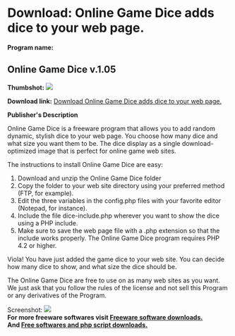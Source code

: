 # Download: Online Game Dice adds dice to your web page.

**Program name:**

## Online Game Dice v.1.05

  
**Thumbshot:** ![](http://www.freewarefiles.com/screenshot/onlinedicegame_md.gif)   
  
**Download link:** [Download Online Game Dice adds dice to your web page.](http://freesoftwares.boysofts.com/Online-Game-Dice-V_program_16529.html)  
  


**Publisher's Description**  
  


Online Game Dice is a freeware program that allows you to add random dynamic, stylish dice to your web page. You choose how many dice and what size you want them to be. The dice display as a single download-optimized image that is perfect for online game web sites. 

The instructions to install Online Game Dice are easy:

  1. Download and unzip the Online Game Dice folder 
  2. Copy the folder to your web site directory using your preferred method (FTP, for example). 
  3. Edit the three variables in the config.php files with your favorite editor (Notepad, for instance). 
  4. Include the file dice-include.php wherever you want to show the dice using a PHP include. 
  5. Make sure to save the web page file with a .php extension so that the include works properly. 
The Online Game Dice program requires PHP 4.2 or higher. 

Viola! You have just added the game dice to your web site. You can decide how many dice to show, and what size the dice should be.

The Online Game Dice are free to use on as many web sites as you want. We just ask that you follow the rules of the license and not sell this Program or any derivatives of the Program. 

  
  
Screenshot: ![](http://www.freewarefiles.com/screenshot/onlinedicegame.gif)   
**For more freeware softwares visit [Freeware software downloads.](http://freesoftwares.boysofts.com/)**   
**And [Free softwares and php script downloads.](http://www.boysofts.com/)**
